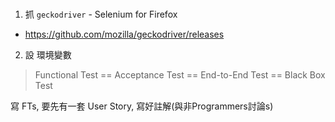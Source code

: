 
# 
1. 抓 `geckodriver` - Selenium for Firefox

* https://github.com/mozilla/geckodriver/releases

2. 設 環境變數


> Functional Test == Acceptance Test == End-to-End Test == Black Box Test

寫 FTs, 要先有一套 User Story, 寫好註解(與非Programmers討論s)